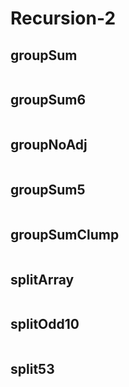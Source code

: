 # Recursion-2

## groupSum
```java

```

## groupSum6
```java

```

## groupNoAdj
```java

```

## groupSum5
```java

```

## groupSumClump
```java

```

## splitArray
```java

```

## splitOdd10
```java

```

## split53
```java

```